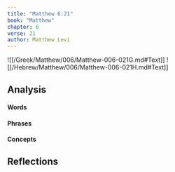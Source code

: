 ```yaml
---
title: "Matthew 6:21"
book: "Matthew"
chapter: 6
verse: 21
author: Matthew Levi
---
```

![[/Greek/Matthew/006/Matthew-006-021G.md#Text]]
![[/Hebrew/Matthew/006/Matthew-006-021H.md#Text]]

## Analysis

#### Words

#### Phrases

#### Concepts

## Reflections
